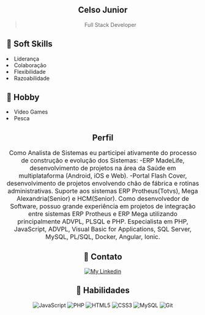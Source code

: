 <div align="center">
  <h2>Celso Junior</h2>
<blockquote>Full Stack Developer</blockquote>
  
<div align="left">
  <h2>🎯 Soft Skills</h2>
    <li>Liderança</li>
    <li>Colaboração</li>
    <li>Flexibilidade</li>
    <li>Razoabilidade</li>
</div>
 <div align="left">
  <h2>🏀 Hobby</h2>
    <li>Video Games</li>
    <li>Pesca</li>
</div>
</div>

<div align="center">
    <h2>Perfil</h2>
    <p style="font-size: 16px;">
Como Analista de Sistemas eu participei ativamente do processo de construção e evolução dos Sistemas:
-ERP MadeLife, desenvolvimento de projetos na área da Saúde em multiplataforma (Android, iOS e Web).
-Portal Flash Cover, desenvolvimento de projetos envolvendo chão de fábrica e rotinas administrativas. Suporte aos sistemas ERP Protheus(Totvs), Mega Alexandria(Senior) e HCM(Senior).
Como desenvolvedor de Software, possuo grande experiência em projetos de integração entre sistemas ERP Protheus e ERP Mega utilizando principalmente ADVPL, PLSQL e PHP.
Especialista em PHP, JavaScript, ADVPL, Visual Basic for Applications, SQL Server, MySQL, PL/SQL, Docker, Angular, Ionic.
    </p>
</div>

<div align="center">
    <h2>📡 Contato</h2>
</div>
<p align="center">
    </a>
    <a href="https://www.linkedin.com/in/celso-junior-347a21a8/">
        <img alt="My Linkedin" src="https://img.shields.io/badge/LinkedIn-0077B5?style=for-the-badge&logo=linkedin&color=FF7704">
    </a>
</p>

<div align="center">
    <h2>📑 Habilidades</h2>
    <p align="center">
      <img alt="JavaScript" src="https://img.shields.io/badge/javascript-%23323330.svg?style=for-the-badge&logo=javascript&logoColor=%23F7DF1E"/>
      <img alt="PHP" src="https://img.shields.io/badge/php-%23777BB4.svg?style=for-the-badge&logo=php&logoColor=white"/>
      <img alt="HTML5" src="https://img.shields.io/badge/html5-%23E34F26.svg?style=for-the-badge&logo=html5&logoColor=white"/>
      <img alt="CSS3" src="https://img.shields.io/badge/css3-%231572B6.svg?style=for-the-badge&logo=css3&logoColor=white"/>
      <img alt="MySQL" src="https://img.shields.io/badge/mysql-%2300f.svg?style=for-the-badge&logo=mysql&logoColor=white"/>
      <img alt="Git" src="https://img.shields.io/badge/git-%23F05033.svg?style=for-the-badge&logo=git&logoColor=white"/>
      </p>
</div>
